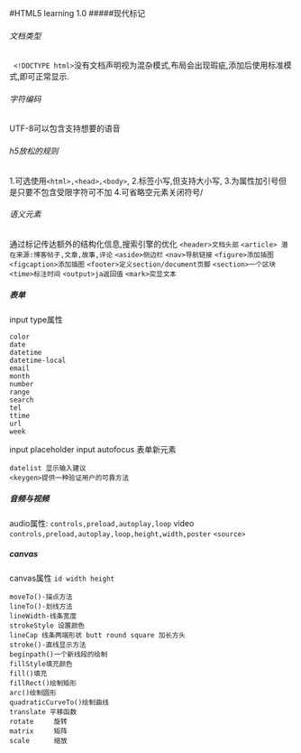 #HTML5 learning 1.0
#####现代标记
###### 文档类型
` <!DOCTYPE html>`没有文档声明视为混杂模式,布局会出现瑕疵,添加后使用标准模式,即可正常显示.
###### 字符编码
UTF-8可以包含支持想要的语音
###### h5放松的规则
1.可选使用`<html>,<head>,<body>`,
2.标签小写,但支持大小写,
3.为属性加引号但是只要不包含受限字符可不加
4.可省略空元素关闭符号/
###### 语义元素
通过标记传达额外的结构化信息,搜索引擎的优化
`<header>文档头部`
`<article> 潜在来源:博客帖子,文章,故事,评论`
`<aside>侧边栏`
`<nav>导航链接`
`<figure>添加插图`
`<figcaption>添加插图`
`<footer>定义section/document页脚`
`<section>一个区块`
`<time>标注时间`
`<output>ja返回值`
`<mark>突显文本`
##### 表单
input type属性
```
color
date
datetime
datetime-local
email
month
number
range
search
tel
ttime
url
week
```
input placeholder
input autofocus
表单新元素
```
datelist 显示输入建议
<keygen>提供一种验证用户的可靠方法
```
##### 音频与视频

audio属性:
`controls,preload,autoplay,loop`
video
`controls,preload,autoplay,loop,height,width,poster`
`<source>`
##### canvas
canvas属性
`id width height`
```
moveTo()-描点方法
lineTo()-划线方法
lineWidth-线条宽度
strokeStyle 设置颜色
lineCap 线条两端形状 butt round square 加长方头
stroke()-直线显示方法
beginpath()一个新线段的绘制
fillStyle填充颜色
fill()填充
fillRect()绘制矩形
arc()绘制圆形
quadraticCurveTo()绘制曲线
translate 平移函数
rotate     旋转
matrix     矩阵
scale      缩放
```
